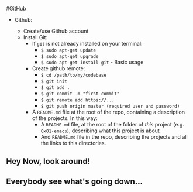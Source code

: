 #GitHub

- Github:
    
    -   Create/use Github account
    -   Install Git:
        -   If `git` is not already installed on your terminal: 
	        - `$ sudo apt-get update` 
	        - `$ sudo apt-get upgrade` 
	        - `$ sudo apt-get install git`
       - Basic usage
	       - Create github remote: 
		        - `$ cd /path/to/my/codebase` 
		        - `$ git init` 
		        - `$ git add .`
		        - `$ git commit -m "first commit"`
		        - `$ git remote add https://...`
		        - `$ git push origin master (required user and password)`
        - A `README.md` file at the root of the repo, containing a description of the projects. In this way:
	        - A `README.md` file, at the root of the folder of _this_ project (e.g. `0x01-emacs`), describing what this project is about
	        - And `README.md` file in the repo, describing the projects and all the links to this directories.

## Hey Now, look around!
## Everybody see what's going down...
